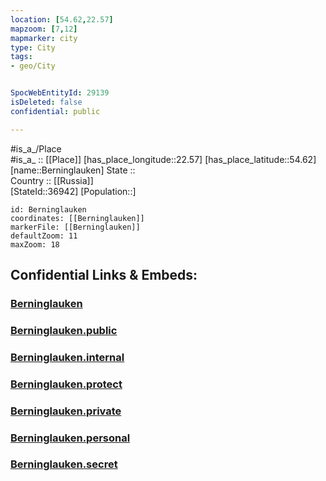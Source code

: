 ```yaml
---
location: [54.62,22.57] 
mapzoom: [7,12] 
mapmarker: city 
type: City
tags:
- geo/City


SpocWebEntityId: 29139
isDeleted: false
confidential: public

---
```

#is_a_/Place  
#is_a_ :: [[Place]] 
[has_place_longitude::22.57] 
[has_place_latitude::54.62] 
[name::Berninglauken] 
State ::  
Country :: [[Russia]]  
[StateId::36942] 
[Population::] 



```leaflet
id: Berninglauken
coordinates: [[Berninglauken]] 
markerFile: [[Berninglauken]] 
defaultZoom: 11 
maxZoom: 18
```


## Confidential Links & Embeds: 

### [Berninglauken](/_Standards/Earth/Continent/Europe/Europe~East/Russia/Russia~NorthWest/Kaliningrad~Oblast/City/Berninglauken.md) 

### [Berninglauken.public](/_public/Earth/Continent/Europe/Europe~East/Russia/Russia~NorthWest/Kaliningrad~Oblast/City/Berninglauken.public.md) 

### [Berninglauken.internal](/_internal/Earth/Continent/Europe/Europe~East/Russia/Russia~NorthWest/Kaliningrad~Oblast/City/Berninglauken.internal.md) 

### [Berninglauken.protect](/_protect/Earth/Continent/Europe/Europe~East/Russia/Russia~NorthWest/Kaliningrad~Oblast/City/Berninglauken.protect.md) 

### [Berninglauken.private](/_private/Earth/Continent/Europe/Europe~East/Russia/Russia~NorthWest/Kaliningrad~Oblast/City/Berninglauken.private.md) 

### [Berninglauken.personal](/_personal/Earth/Continent/Europe/Europe~East/Russia/Russia~NorthWest/Kaliningrad~Oblast/City/Berninglauken.personal.md) 

### [Berninglauken.secret](/_secret/Earth/Continent/Europe/Europe~East/Russia/Russia~NorthWest/Kaliningrad~Oblast/City/Berninglauken.secret.md)

